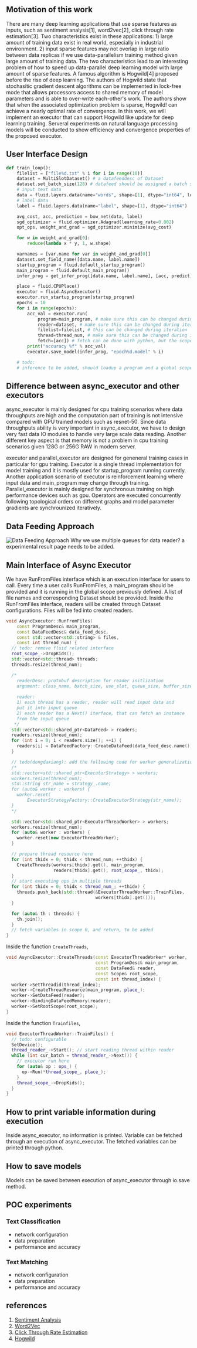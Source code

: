 ## Motivation of this work

There are many deep learning applications that use sparse features as inputs, such as sentiment analysis[1], word2vec[2], click through rate estimation[3]. Two characteristics exist in these applications: 1) large amount of training data exist in real world, especially in industrial environment. 2) input sparse features may not overlap in large ratio between data replicas if we use data-parallelism training method given large amount of training data. The two characteristics lead to an interesting problem of how to speed up data-parallel deep learning model with large amount of sparse features. A famous algorithm is Hogwild[4] proposed before the rise of deep learning. The authors of Hogwild state that stochasitic gradient descent algorithms can be implemented in lock-free mode that allows processors access to shared memory of model parameters and is able to over-write each-other's work. The authors show that when the associated optimization problem is sparse, Hogwild! can achieve a nearly optimal rate of convergence. In this work, we will implement an executor that can support Hogwild like update for deep learning training. Serveral experiments on natural language processing models will be conducted to show efficiency and convergence properties of the proposed executor.

## User Interface Design
``` python
def train_loop():
    filelist = ["file%d.txt" % i for i in range(10)]
    dataset = MultiSlotDataset() # a datafeeddesc of Dataset
    dataset.set_batch_size(128) # datafeed should be assigned a batch size
    # input text data
    data = fluid.layers.data(name="words", shape=[1], dtype="int64", lod_level=1)
    # label data
    label = fluid.layers.data(name="label", shape=[1], dtype="int64")

    avg_cost, acc, prediction = bow_net(data, label)
    sgd_optimizer = fluid.optimizer.Adagrad(learning_rate=0.002)
    opt_ops, weight_and_grad = sgd_optimizer.minimize(avg_cost)

    for w in weight_and_grad[0]:
        reduce(lambda x * y, 1, w.shape)

    varnames = [var.name for var in weight_and_grad[0]]
    dataset.set_field_name([data.name, label.name])
    startup_program = fluid.default_startup_program()
    main_program = fluid.default_main_program()
    infer_prog = get_infer_prog([data.name, label.name], [acc, predict])

    place = fluid.CPUPlace()
    executor = fluid.AsyncExecutor()
    executor.run_startup_program(startup_program)
    epochs = 10
    for i in range(epochs):
        acc_val = executor.run(
            program=main_program, # make sure this can be changed during iteration
            reader=dataset, # make sure this can be changed during iteration
            filelist=filelist, # this can be changed during iteration
            thread=thread_num, # make sure this can be changed during iteration
            fetch=[acc]) # fetch can be done with python, but the scope should be exposed
        print("accuracy %f" % acc_val)
        executor.save_model(infer_prog, "epoch%d.model" % i)

    # todo: 
    # inference to be added, should loadup a program and a global scope
```
## Difference between async_executor and other executors
async_executor is mainly designed for cpu training scenarios where data throughputs are high and the computation part of training is not intensive compared with GPU trained models such as resnet-50. Since data throughputs ability is very important in async_executor, we have to design very fast data IO modules to handle very large scale data reading. Another different key aspect is that memory is not a problem in cpu training scenarios given 128G or 256G RAW in modern server. 

executor and parallel_executor are designed for geneneral training cases in particular for gpu training. Executor is a single thread implementation for model training and it is mostly used for startup_program running currently. Another application scenario of executor is reinforcement learning where input data and main_program may change through training. Parallel_executor is mainly designed for synchronous training on high performance devices such as gpu. Operators are executed concurrently following topological orders on different graphs and model parameter gradients are synchrounized iteratively.

## Data Feeding Approach
![Data Feeding Approach](https://github.com/guru4elephant/FluidDoc/blob/develop/doc/fluid/design/async_executor/async_executor_reader_design.png)
Why we use multiple queues for data reader? a experimental result page needs to be added.

## Main Interface of Async Executor
We have RunFromFiles interface which is an execution interface for users to call. Every time a user calls RunFromFiles, a main_program should be provided and it is running in the global scope previously defined. A list of file names and corresponding Dataset should be provided. Inside the RunFromFiles interface, readers will be created through Dataset configurations. Files will be fed into created readers. 
``` c++
void AsyncExecutor::RunFromFiles(
    const ProgramDesc& main_program,
    const DataFeedDesc& data_feed_desc,
    const std::vector<std::string> & files,
    const int thread_num) {
  // todo: remove fluid related interface
  root_scope_->DropKids();
  std::vector<std::thread> threads;
  threads.resize(thread_num);

  /*
    readerDesc: protobuf description for reader initlization
    argument: class_name, batch_size, use_slot, queue_size, buffer_size, padding_index
    
    reader: 
    1) each thread has a reader, reader will read input data and 
    put it into input queue
    2) each reader has a Next() iterface, that can fetch an instance
    from the input queue
   */
  std::vector<std::shared_ptr<DataFeed> > readers;
  readers.resize(thread_num);
  for (int i = 0; i < readers.size(); ++i) {
    readers[i] = DataFeedFactory::CreateDataFeed(data_feed_desc.name());
  }

  // todo(dongdaxiang): add the following code for worker generalization
  /*
  std::vector<std::shared_ptr<ExecutorStrategy> > workers;
  workers.resize(thread_num);
  std::string str_name = strategy_.name;
  for (auto& worker : workers) {
    worker.reset(
        ExecutorStrategyFactory::CreateExecutorStrategy(str_name));
  }
  */

  std::vector<std::shared_ptr<ExecutorThreadWorker> > workers;
  workers.resize(thread_num);
  for (auto& worker : workers) {
    worker.reset(new ExecutorThreadWorker);
  }

  // prepare thread resource here
  for (int thidx = 0; thidx < thread_num; ++thidx) {
    CreateThreads(workers[thidx].get(), main_program,
                  readers[thidx].get(), root_scope_, thidx);
  }
  // start executing ops in multiple threads
  for (int thidx = 0; thidx < thread_num_; ++thidx) {
    threads.push_back(std::thread(&ExecutorThreadWorker::TrainFiles,
                                  workers[thidx].get()));
  }

  for (auto& th : threads) {
    th.join();
  }
  // fetch variables in scope 0, and return, to be added
}

```
Inside the function ```CreateThreads```, 
``` c++
void AsyncExecutor::CreateThreads(const ExecutorThreadWorker* worker,
                                  const ProgramDesc& main_program,
                                  const DataFeed& reader,
                                  const Scope& root_scope,
                                  const int thread_index) {
  worker->SetThreadid(thread_index);
  worker->CreateThreadResource(main_program, place_);
  worker->SetDataFeed(reader);
  worker->BindingDataFeedMemory(reader);
  worker->SetRootScope(root_scope);
}

```
Inside the function ```Trainfiles```, 
``` c++
void ExecutorThreadWorker::TrainFiles() {
  // todo: configurable
  SetDevice();
  thread_reader_->Start(); // start reading thread within reader
  while (int cur_batch = thread_reader_->Next()) {
    // executor run here
    for (auto& op : ops_) {
      op->Run(*thread_scope_, place_);
    }
    thread_scope_->DropKids();
  }
}

```

## How to print variable information during execution
Inside async_executor, no information is printed. Variable can be fetched through an execution of async_executor. The fetched variables can be printed through python. 

## How to save models
Models can be saved between execution of async_executor through io.save method. 

## POC experiments
### Text Classification
* network configuration
* data preparation
* performance and accuracy

### Text Matching
* network configuration
* data preparation
* performance and accuracy

## references
1. [Sentiment Analysis](https://arxiv.org/pdf/1801.07883.pdf)
2. [Word2Vec](https://arxiv.org/abs/1301.3781)
3. [Click Through Rate Estimation](https://static.googleusercontent.com/media/research.google.com/zh-CN//pubs/archive/45530.pdf)
4. [Hogwild](https://people.eecs.berkeley.edu/~brecht/papers/hogwildTR.pdf)
